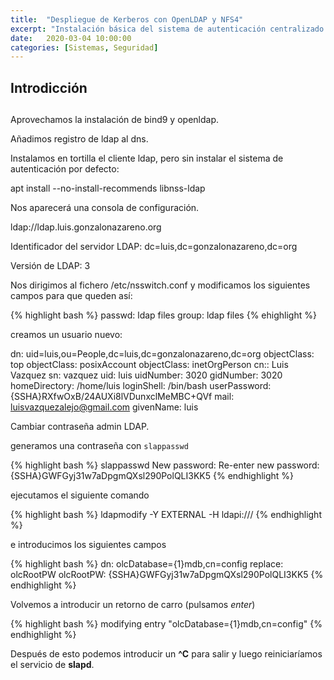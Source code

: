 ```yaml
---
title:  "Despliegue de Kerberos con OpenLDAP y NFS4"
excerpt: "Instalación básica del sistema de autenticación centralizado Kerberos con OpenLDAP y gestión de los ficheros de usuario con NFS4"
date:   2020-03-04 10:00:00
categories: [Sistemas, Seguridad]
---
```

## Introdicción


## 

Aprovechamos la instalación de bind9 y openldap.

Añadimos registro de ldap al dns.

Instalamos en tortilla el cliente ldap, pero sin instalar el sistema de autenticación por defecto:

apt install --no-install-recommends libnss-ldap


Nos aparecerá una consola de configuración.

ldap://ldap.luis.gonzalonazareno.org

Identificador del servidor LDAP: dc=luis,dc=gonzalonazareno,dc=org

Versión de LDAP: 3


Nos dirigimos al fichero /etc/nsswitch.conf y modificamos los siguientes campos para que queden así:

{% highlight bash %}
passwd:         ldap files
group:          ldap files
{% ehighlight %}



creamos un usuario nuevo:


dn: uid=luis,ou=People,dc=luis,dc=gonzalonazareno,dc=org
objectClass: top
objectClass: posixAccount
objectClass: inetOrgPerson
cn:: Luis Vazquez
sn: vazquez
uid: luis
uidNumber: 3020
gidNumber: 3020
homeDirectory: /home/luis
loginShell: /bin/bash
userPassword: {SSHA}RXfwOxB/24AUXi8lVDunxclMeMBC+QVf
mail: luisvazquezalejo@gmail.com
givenName: luis



















Cambiar contraseña admin LDAP.

generamos una contraseña con `slappasswd`

{% highlight bash %}
slappasswd
New password: 
Re-enter new password: 
{SSHA}GWFGyj31w7aDpgmQXsl290PolQLI3KK5
{% endhighlight %}


ejecutamos el siguiente comando

{% highlight bash %}
ldapmodify -Y EXTERNAL -H ldapi:///
{% endhighlight %}

e introducimos los siguientes campos

{% highlight bash %}
dn: olcDatabase={1}mdb,cn=config
replace: olcRootPW
olcRootPW: {SSHA}GWFGyj31w7aDpgmQXsl290PolQLI3KK5
{% endhighlight %}

Volvemos a introducir un retorno de carro (pulsamos _enter_)

{% highlight bash %}
modifying entry "olcDatabase={1}mdb,cn=config"
{% endhighlight %}

Después de esto podemos introducir un **^C** para salir y luego reiniciaríamos el servicio de **slapd**.

